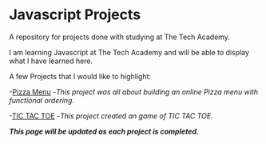 # Javascript Projects
A repository for projects done with studying at The Tech Academy.

I am learning Javascript at The Tech Academy and will be able to display
what I have learned here.  

A few Projects that I would like to highlight:

-[Pizza Menu](https://github.com/BURiley22/javascript_projects/tree/main/Basic%20Javascript%20Projects/Pizza_Project)
  -_This project was all about building an online Pizza menu with functional ordering._

-[TIC TAC TOE](https://github.com/BURiley22/javascript_projects/tree/main/Basic%20Javascript%20Projects/TicTacToe)
  -_This project created an game of TIC TAC TOE._

***This page will be updated as each project is completed.***

